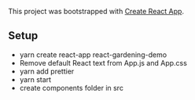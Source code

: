 This project was bootstrapped with [Create React App](https://github.com/facebookincubator/create-react-app).

## Setup
- yarn create react-app react-gardening-demo
- Remove default React text from App.js and App.css
- yarn add prettier
- yarn start
- create components folder in src

## 